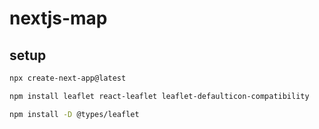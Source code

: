 # nextjs-map

## setup

```bash
npx create-next-app@latest

npm install leaflet react-leaflet leaflet-defaulticon-compatibility

npm install -D @types/leaflet
```